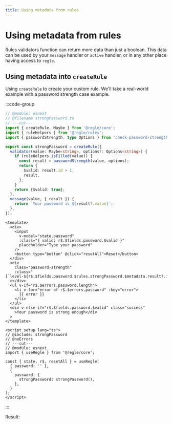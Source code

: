 ```yaml
---
title: Using metadata from rules
---
```

<script setup>
import UsingMetadataCreateRule from '../parts/components/metadata/UsingMetadataCreateRule.vue';
</script>

# Using metadata from rules

Rules validators function can return more data than just a boolean. This data can be used by your `message` handler or `active` handler, or in any other place having access to `regle`.


## Using metadata into `createRule`

Using `createRule` to create your custom rule.
We'll take a real-world example with a password strength case example.


:::code-group

```ts twoslash include strongPassword [strongPassword.ts] 
// @module: esnext
// @filename strongPassword.ts
// ---cut---
import { createRule, Maybe } from '@regle/core';
import { ruleHelpers } from '@regle/rules';
import { passwordStrength, type Options } from 'check-password-strength';

export const strongPassword = createRule({
  validator(value: Maybe<string>, options?: Options<string>) {
    if (ruleHelpers.isFilled(value)) {
      const result = passwordStrength(value, options);
      return {
        $valid: result.id > 1,
        result,
      };
    }
    return {$valid: true};
  },
  message(value, { result }) {
    return `Your password is ${result?.value}`;
  },
});
```

``` vue twoslash [ComponentA.vue]
<template>
  <div>
    <input
      v-model="state.password"
      :class="{ valid: r$.$fields.password.$valid }"
      placeholder="Type your password"
    />
    <button type="button" @click="resetAll">Reset</button>
  </div>
  <div
    class="password-strength"
    :class="[`level-${r$.$fields.password.$rules.strongPassword.$metadata.result?.id}`]"
  ></div>
  <ul v-if="r$.$errors.password.length">
    <li v-for="error of r$.$errors.password" :key="error">
      {{ error }}
    </li>
  </ul>
  <div v-else-if="r$.$fields.password.$valid" class="success"
    >Your password is strong enough</div
  >
</template>

<script setup lang="ts">
// @include: strongPassword
// @noErrors
// ---cut---
// @module: esnext
import { useRegle } from '@regle/core';

const { state, r$, resetAll } = useRegle(
  { password: '' },
  {
    password: {
      strongPassword: strongPassword(),
    },
  }
);
</script>

```


:::

Result:

<UsingMetadataCreateRule />